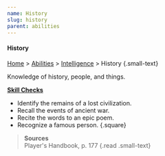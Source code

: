 ```yaml
---
name: History
slug: history
parent: abilities
---
```


#### History
[Home](home) > [Abilities](abilities) > [Intelligence](intelligence) > History {.small-text}

Knowledge of history, people, and things.

**[Skill Checks](skill-check)**<br/>
- Identify the remains of a lost civilization.
- Recall the events of ancient war.
- Recite the words to an epic poem.
- Recognize a famous person.
{.square}

> **Sources** <br/>
> Player's Handbook, p. 177
{.read .small-text}


